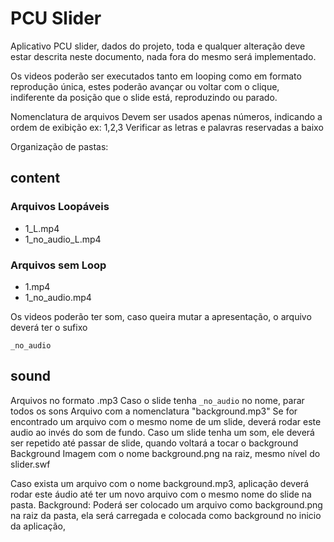 # PCU Slider

Aplicativo PCU slider, dados do projeto, toda e qualquer alteração deve estar descrita neste documento, nada fora do mesmo será implementado.


Os videos poderão ser executados tanto em looping como em formato reprodução única, estes poderão avançar ou voltar com o clique, indiferente da posição que o slide está, reproduzindo ou parado.

Nomenclatura de arquivos
Devem ser usados apenas números, indicando a ordem de exibição
ex: 1,2,3
Verificar as letras e palavras reservadas a baixo

Organização de pastas:
## content

### Arquivos Loopáveis

- 1_L.mp4
- 1_no_audio_L.mp4

### Arquivos sem Loop

- 1.mp4
- 1_no_audio.mp4

Os videos poderão ter som, caso queira mutar a apresentação, o arquivo deverá ter o sufixo
```
_no_audio
```

## sound
Arquivos no formato .mp3
Caso o slide tenha `_no_audio` no nome, parar todos os sons
Arquivo com a nomenclatura "background.mp3"
Se for encontrado um arquivo com o mesmo nome de um slide, deverá rodar este audio ao invés do som de fundo.
Caso um slide tenha um som, ele deverá ser repetido até passar de slide, quando voltará a tocar o background
Background
Imagem com o nome background.png na raiz, mesmo nível do slider.swf

Caso exista um arquivo com o nome background.mp3, aplicação deverá rodar este áudio até ter um novo arquivo com o mesmo nome do slide na pasta.
	Background: Poderá ser colocado um arquivo como background.png na raiz da pasta, ela será carregada e colocada como background no inicio da aplicação,
